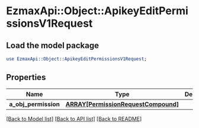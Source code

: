 # EzmaxApi::Object::ApikeyEditPermissionsV1Request

## Load the model package
```perl
use EzmaxApi::Object::ApikeyEditPermissionsV1Request;
```

## Properties
Name | Type | Description | Notes
------------ | ------------- | ------------- | -------------
**a_obj_permission** | [**ARRAY[PermissionRequestCompound]**](PermissionRequestCompound.md) |  | 

[[Back to Model list]](../README.md#documentation-for-models) [[Back to API list]](../README.md#documentation-for-api-endpoints) [[Back to README]](../README.md)


